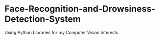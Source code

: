 # Face-Recognition-and-Drowsiness-Detection-System
Using Python Libraries for my Computer Vision Interests
